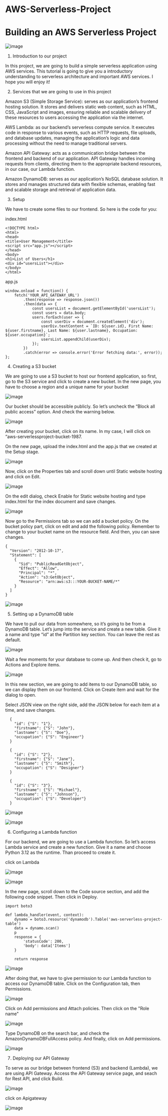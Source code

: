 # AWS-Serverless-Project

# Building an AWS Serverless Project


![image](aws.png)




1. Introduction to our project

In this project, we are going to build a simple serverless application using AWS services.
This tutorial is going to give you a introductory understanding to serverless architecture
and important AWS services. I hope you will enjoy it!

2. Services that we are going to use in this project

Amazon S3 (Simple Storage Service): serves as our application’s frontend hosting solution.
It stores and delivers static web content, such as HTML, CSS, JavaScript and images, ensuring
reliable and scalable delivery of these resources to users accessing the application via the internet.


AWS Lambda: as our backend’s serverless compute service. It executes code in response to various
events, such as HTTP requests, file uploads, and database updates, managing the application’s logic
and data processing without the need to manage traditional servers.

Amazon API Gateway: acts as a communication bridge between the frontend and backend of our application.
API Gateway handles incoming requests from clients, directing them to the appropriate backend resources, 
in our case, our Lambda function.

Amazon DynamoDB: serves as our application’s NoSQL database solution. It stores and manages structured
data with flexible schemas, enabling fast and scalable storage and retrieval of application data.

3. Setup

We have to create some files to our frontend. So here is the code for you:

index.html

```
<!DOCTYPE html>
<html>
<head>
<title>User Management</title>
<script src="app.js"></script>
</head>
<body>
<h1>List of Users</h1>
<div id="usersList"></div>
</body>
</html>
```

app.js


```
window.onload = function() {
    fetch('YOUR_API_GATEWAY_URL')
        .then(response => response.json())
        .then(data => {
            const usersList = document.getElementById('usersList');
            const users = data.body;
            users.forEach(user => {
                const userDiv = document.createElement('div');
                userDiv.textContent = `ID: ${user.id}, First Name: ${user.firstname}, Last Name: ${user.lastname}, Occupation: ${user.occupation}`;
                usersList.appendChild(userDiv);
            });
        })
        .catch(error => console.error('Error fetching data:', error));
};
```

4. Creating a S3 bucket

We are going to use a S3 bucket to host our frontend application, so first, go to the S3 
service and click to create a new bucket. In the new page, you have to choose a region and
a unique name for your bucket


![image](serverless.png)




Our bucket should be accessible publicly. So let’s uncheck the “Block all
public access” option. And check the warning below.


![image](public.png)




After creating your bucket, click on its name. In my case, I will click on
“aws-serverlessproject-bucket-1987.


On the new page, upload the index.html and the app.js that we created at the Setup stage.


![image](upload.png)


Now, click on the Properties tab and scroll down until Static website hosting and click on Edit.


![image](overview.png)


On the edit dialog, check Enable for Static website hosting and 
type index.html for the index document and save changes.


![image](enable.png)



Now go to the Permissions tab so we can add a bucket policy. On the bucket
policy part, click on edit and add the following policy. Remember to change 
to your bucket name on the resource field. And then, you can save changes.

```
{
  "Version": "2012-10-17",
  "Statement": [
    {
      "Sid": "PublicReadGetObject",
      "Effect": "Allow",
      "Principal": "*",
      "Action": "s3:GetObject",
      "Resource": "arn:aws:s3:::YOUR-BUCKET-NAME/*"
    }
  ]
}
```


![image](bucketpolicy1.png)





5. Setting up a DynamoDB table

We have to pull our data from somewhere, so it’s going to be from a DynamoDB table.
Let’s jump into the service and create a new table. Give it a name and type “id” at
the Partition key section. You can leave the rest as default.


![image](DynamoDb.png)



Wait a few moments for your database to come up.
And then check it, go to Actions and Explore items.


![image](explore.png)


In this new section, we are going to add items to our DynamoDB table, so we 
can display them on our frontend. Click on Create item and wait for the
dialog to open.

Select JSON view on the right side, add the JSON below for each item at a time, and save changes.

```
  {
    "id": {"S": "1"},
    "firstname": {"S": "John"},
    "lastname": {"S": "Doe"},
    "occupation": {"S": "Engineer"}
  }
  ```


```
  {
    "id": {"S": "2"},
    "firstname": {"S": "Jane"},
    "lastname": {"S": "Smith"},
    "occupation": {"S": "Designer"}
  }
```

```
  {
    "id": {"S": "3"},
    "firstname": {"S": "Michael"},
    "lastname": {"S": "Johnson"},
    "occupation": {"S": "Developer"}
  }
```

![image](JSON.png)



![image](scan.png)



6. Configuring a Lambda function

For our backend, we are going to use a Lambda function. So let’s access Lambda service
and create a new function. Give it a name and choose Python 3.12 as the runtime. 
Than proceed to create it.

click on Lambda


![image](lambda.png)



![image](scratch.png)


In the new page, scroll down to the Code source section, and add
the following code snippet. Then click in Deploy.


```
import boto3

def lambda_handler(event, context):
    dynamo = boto3.resource('dynamodb').Table('aws-serverless-project-table')
    data = dynamo.scan()
    p
    response = {
        'statusCode': 200,
        'body': data['Items']
    }
    
    return response
```

![image](function.png)


After doing that, we have to give permission to our Lambda function to access 
our DynamoDB table. Click on the Configuration tab, then Permissions.


![image](config.png)


Click on Add permissions and Attach policies.
Then click on the "Role name"


![image](attachpolicy.png)


Type DynamoDB on the search bar, and check the AmazonDynamoDBFullAccess policy. 
And finally, click on Add permissions.


![image](permission.png)



7. Deploying our API Gateway

To serve as our bridge between frontend (S3) and backend (Lambda), we are using
API Gateway. Access the API Gateway service page, and seach for Rest API, and click Build.


![image](api.png)


click on Apigateway



![image](rest.png)

